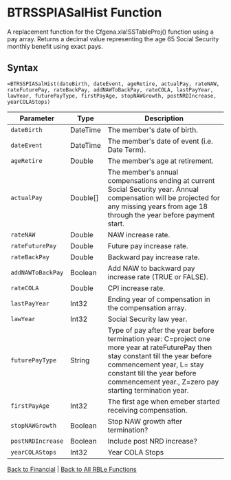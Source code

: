 # BTRSSPIASalHist Function

A replacement function for the Cfgena.xla!SSTableProj() function using a pay array.  Returns a decimal value representing the age 65 Social Security monthly benefit using exact pays.

## Syntax

```excel
=BTRSSPIASalHist(dateBirth, dateEvent, ageRetire, actualPay, rateNAW, rateFuturePay, rateBackPay, addNAWToBackPay, rateCOLA, lastPayYear, lawYear, futurePayType, firstPayAge, stopNAWGrowth, postNRDIncrease, yearCOLAStops)
```

Parameter | Type | Description
---|---|---
`dateBirth` | DateTime | The member's date of birth.
`dateEvent` | DateTime | The member's date of event (i.e. Date Term).
`ageRetire` | Double | The member's age at retirement.
`actualPay` | Double[] | The member's annual compensations ending at current Social Security year.  Annual compensation will be projected for any missing years from age 18 through the year before payment start.
`rateNAW` | Double | NAW increase rate.
`rateFuturePay` | Double | Future pay increase rate.
`rateBackPay` | Double | Backward pay increase rate.
`addNAWToBackPay` | Boolean | Add NAW to backward pay increase rate (TRUE or FALSE).
`rateCOLA` | Double | CPI increase rate.
`lastPayYear` | Int32 | Ending year of compensation in the compensation array.
`lawYear` | Int32 | Social Security law year.
`futurePayType` | String | Type of pay after the year before termination year: C=project one more year at rateFuturePay then stay constant till the year before commencement year, L= stay constant till the year before commencement year., Z=zero pay starting termination year.
`firstPayAge` | Int32 | The first age when emeber started receiving compensation.
`stopNAWGrowth` | Boolean | Stop NAW growth after termination?
`postNRDIncrease` | Boolean | Include post NRD increase?
`yearCOLAStops` | Int32 | Year COLA Stops

[Back to Financial](RBLeFinancial.md) | [Back to All RBLe Functions](RBLe.md#function-documentation)